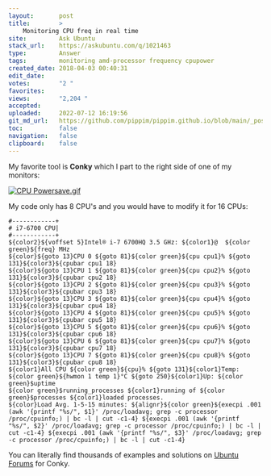 ```yaml
---
layout:       post
title:        >
    Monitoring CPU freq in real time
site:         Ask Ubuntu
stack_url:    https://askubuntu.com/q/1021463
type:         Answer
tags:         monitoring amd-processor frequency cpupower
created_date: 2018-04-03 00:40:31
edit_date:    
votes:        "2 "
favorites:    
views:        "2,204 "
accepted:     
uploaded:     2022-07-12 16:19:56
git_md_url:   https://github.com/pippim/pippim.github.io/blob/main/_posts/2018/2018-04-03-Monitoring-CPU-freq-in-real-time.md
toc:          false
navigation:   false
clipboard:    false
---
```


My favorite tool is **Conky** which I part to the right side of one of my monitors:

[![CPU Powersave.gif][1]][1]

My code only has 8 CPU's and you would have to modify it for 16 CPUs:

``` 
#------------+
# i7-6700 CPU|
#------------+
${color2}${voffset 5}Intel® i-7 6700HQ 3.5 GHz: ${color1}@  ${color green}${freq} MHz
${color}${goto 13}CPU 0 ${goto 81}${color green}${cpu cpu1}% ${goto 131}${color3}${cpubar cpu1 18}
${color}${goto 13}CPU 1 ${goto 81}${color green}${cpu cpu2}% ${goto 131}${color3}${cpubar cpu2 18}
${color}${goto 13}CPU 2 ${goto 81}${color green}${cpu cpu3}% ${goto 131}${color3}${cpubar cpu3 18}
${color}${goto 13}CPU 3 ${goto 81}${color green}${cpu cpu4}% ${goto 131}${color3}${cpubar cpu4 18}
${color}${goto 13}CPU 4 ${goto 81}${color green}${cpu cpu5}% ${goto 131}${color3}${cpubar cpu5 18}
${color}${goto 13}CPU 5 ${goto 81}${color green}${cpu cpu6}% ${goto 131}${color3}${cpubar cpu6 18}
${color}${goto 13}CPU 6 ${goto 81}${color green}${cpu cpu7}% ${goto 131}${color3}${cpubar cpu7 18}
${color}${goto 13}CPU 7 ${goto 81}${color green}${cpu cpu8}% ${goto 131}${color3}${cpubar cpu8 18}
${color1}All CPU ${color green}${cpu}% ${goto 131}${color1}Temp: ${color green}${hwmon 1 temp 1}°C ${goto 250}${color1}Up: ${color green}$uptime
${color green}$running_processes ${color1}running of ${color green}$processes ${color1}loaded processes.
${color}Load Avg. 1-5-15 minutes: ${alignr}${color green}${execpi .001 (awk '{printf "%s/", $1}' /proc/loadavg; grep -c processor /proc/cpuinfo;) | bc -l | cut -c1-4} ${execpi .001 (awk '{printf "%s/", $2}' /proc/loadavg; grep -c processor /proc/cpuinfo;) | bc -l | cut -c1-4} ${execpi .001 (awk '{printf "%s/", $3}' /proc/loadavg; grep -c processor /proc/cpuinfo;) | bc -l | cut -c1-4}
```

You can literally find thousands of examples and solutions on [Ubuntu Forums][2] for Conky.


  [1]: https://i.stack.imgur.com/LmJil.gif
  [2]: https://ubuntuforums.org/showthread.php?t=281865
